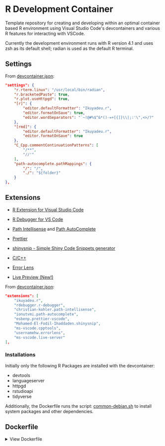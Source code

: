 # R Development Container

Template repository for creating and developing within an optimal container based R environment using Visual Studio Code's devcontainers and various R features for interacting with VSCode.

Currently the development environment runs with R version 4.1 and uses zsh as its default shell; radian is used as the default R terminal.

## Settings

From [devcontainer.json](.devcontainer/devcontainer.json): 

```json
"settings": {
	"r.rterm.linux": "/usr/local/bin/radian",
	"r.bracketedPaste": true,
	"r.plot.useHttpgd": true,
	"[r]": {
		"editor.defaultFormatter": "Ikuyadeu.r",
		"editor.formatOnSave": true,
		"editor.wordSeparators": "`~!@#%$^&*()-=+[{]}\\|;:'\",<>/?"
	},
	"[rmd]": {
		"editor.defaultFormatter": "Ikuyadeu.r",
		"editor.formatOnSave": true
	},
	"C_Cpp.commentContinuationPatterns": [
		"/**",
		"//'"
	],
	"path-autocomplete.pathMappings": {
		"/": "/",
		"./": "${folder}"
	}
},
```

## Extensions

- [R Extension for Visual Studio Code](https://marketplace.visualstudio.com/items?itemName=Ikuyadeu.r)

- [R Debugger for VS Code](https://marketplace.visualstudio.com/items?itemName=RDebugger.r-debugger)

- [Path Intellisense](https://marketplace.visualstudio.com/items?itemName=christian-kohler.path-intellisense) and [Path AutoComplete](https://marketplace.visualstudio.com/items?itemName=ionutvmi.path-autocomplete)

- [Prettier](https://marketplace.visualstudio.com/items?itemName=esbenp.prettier-vscode)

- [shinysnip - Simple Shiny Code Snippets generator](https://marketplace.visualstudio.com/items?itemName=Mohamed-El-Fodil-Ihaddaden.shinysnip)

- [C/C++](https://marketplace.visualstudio.com/items?itemName=ms-vscode.cpptools)

- [Error Lens](https://marketplace.visualstudio.com/items?itemName=usernamehw.errorlens)

- [Live Preview (New!)](https://marketplace.visualstudio.com/items?itemName=ms-vscode.live-server)

From [devcontainer.json](.devcontainer/devcontainer.json):

```json
"extensions": [
	"ikuyadeu.r",
	"rdebugger.r-debugger",
	"christian-kohler.path-intellisense",
	"ionutvmi.path-autocomplete",
	"esbenp.prettier-vscode",
	"Mohamed-El-Fodil-Ihaddaden.shinysnip",
	"ms-vscode.cpptools",
	"usernamehw.errorlens",
	"ms-vscode.live-server"
],
```

### Installations

Initially only the following R Packages are installed with the devcontainer:

- devtools
- languageserver
- httpgd
- rstudioapi
- tidyverse

Additionally, the Dockerfile runs the script: [common-debian.sh](./.devcontainer/library-scripts/common-debian.sh) to install system packages and other dependencies.

## Dockerfile

<details><summary>View Dockerfile</summary><p>

```Dockerfile
# R version:
ARG VARIANT="4.1"
FROM rocker/r-ver:${VARIANT}

# Use the [Option] comment to specify true/false arguments that should appear in VS Code UX

# [Option] Install zsh
ARG INSTALL_ZSH="true"

# [Option] Upgrade OS packages to their latest versions
ARG UPGRADE_PACKAGES="true"

# Install needed packages and setup non-root user. Use a separate RUN statement to add your own dependencies.
ARG USERNAME=vscode
ARG USER_UID=1000
ARG USER_GID=$USER_UID

COPY library-scripts/*.sh /tmp/library-scripts/
COPY .Rprofile ${HOME}/.Rprofile

RUN apt-get update && export DEBIAN_FRONTEND=noninteractive \
    && /bin/bash /tmp/library-scripts/common-debian.sh "${INSTALL_ZSH}" "${USERNAME}" "${USER_UID}" "${USER_GID}" "${UPGRADE_PACKAGES}" "true" "true" \
    && usermod -a -G staff ${USERNAME} \
    && apt-get -y install \
        python3-pip \
        libgit2-dev \
        libcurl4-openssl-dev \
        libssl-dev \
        libxml2-dev \
        libxt-dev \
    && apt-get autoremove -y && apt-get clean -y && rm -rf /var/lib/apt/lists/* /tmp/library-scripts \
    && python3 -m pip --no-cache-dir install radian \
    && install2.r --error --skipinstalled --ncpus -1 \
        devtools \
        languageserver \
        httpgd \
        rstudioapi \
        tidyverse \
    && rm -rf /tmp/downloaded_packages

# VSCode R Debugger dependency. Install the latest release version from GitHub without using GitHub API.
# See https://github.com/microsoft/vscode-dev-containers/issues/1032
RUN export TAG=$(git ls-remote --tags --refs --sort='version:refname' https://github.com/ManuelHentschel/vscDebugger v\* | tail -n 1 | cut --delimiter='/' --fields=3) \
    && Rscript -e "remotes::install_git('https://github.com/ManuelHentschel/vscDebugger.git', ref = '"${TAG}"', dependencies = FALSE)"

# R Session watcher settings.
# See more details: https://github.com/REditorSupport/vscode-R/wiki/R-Session-watcher
RUN echo 'source(file.path(Sys.getenv("HOME"), ".vscode-R", "init.R"))' >> ${R_HOME}/etc/Rprofile.site

# [Optional] Uncomment this section to install additional OS packages.
# RUN apt-get update \
#     && export DEBIAN_FRONTEND=noninteractive \
#     && apt-get -y install --no-install-recommends <your-package-list-here>
```

</p></details>
